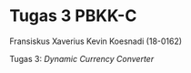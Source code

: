 # Tugas 3 PBKK-C

Fransiskus Xaverius Kevin Koesnadi (18-0162)

Tugas 3: *Dynamic Currency Converter*
